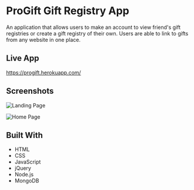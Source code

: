 # ProGift Gift Registry App
An application that allows users to make an account to view friend's gift registries or create a gift registry of their own.
Users are able to link to gifts from any website in one place.

## Live App
https://progift.herokuapp.com/

## Screenshots
![Landing Page](https://imgur.com/92UFNVs.png "Landing Page")

![Home Page](https://imgur.com/bUnV9k5.png "Home Page")

## Built With
* HTML
* CSS
* JavaScript
* jQuery
* Node.js
* MongoDB



